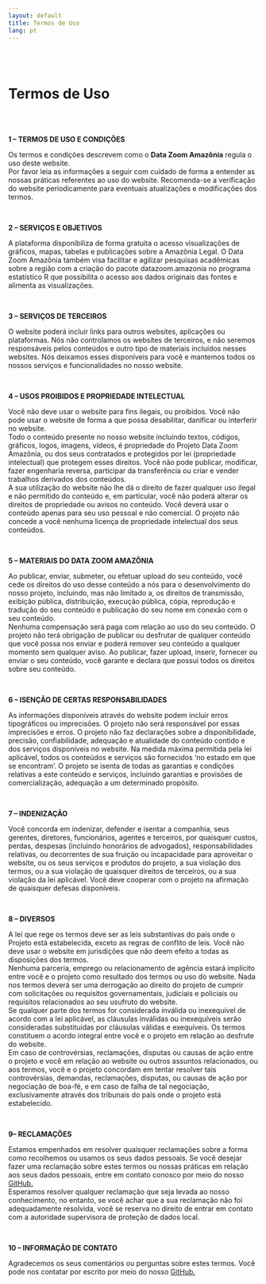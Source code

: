 ```yaml
---
layout: default
title: Termos de Uso
lang: pt
---
```

<br>
<br>
<h1 class="title-about">Termos de Uso</h1>
<br>


<div class="texto_livre">
<br><p><strong>1 – TERMOS DE USO E CONDIÇÕES</strong></p>



<p>Os termos e condições descrevem como o <strong>Data Zoom Amazônia</strong> regula o uso deste website.<br>Por favor leia as informações a seguir com cuidado de forma a entender as nossas práticas referentes ao uso do website. Recomenda-se a verificação do website periodicamente para eventuais atualizações e modificações dos termos.</p>



<br><p><strong>2 – SERVIÇOS E OBJETIVOS</strong></p>



<p>A plataforma disponibiliza de forma  gratuita o acesso visualizações de gráficos, mapas, tabelas e publicações sobre a Amazônia Legal. O Data Zoom Amazônia também visa facilitar e agilizar pesquisas acadêmicas sobre a região com a criação do pacote  datazoom.amazonia  no programa estatístico  R  que possibilita o acesso aos dados originais das fontes e alimenta as visualizações.  </p>



<br><p><strong>3 – SERVIÇOS DE TERCEIROS</strong></p>



<p>O website poderá incluir links para outros websites, aplicações ou plataformas. Nós não controlamos os websites de terceiros, e não seremos responsáveis pelos conteúdos e outro tipo de materiais incluídos nesses websites. Nós deixamos esses disponíveis para você e mantemos todos os nossos serviços e funcionalidades no nosso website.</p>



<br><p><strong>4 – USOS PROIBIDOS E PROPRIEDADE INTELECTUAL</strong></p>



<p>Você não deve usar o website para fins ilegais, ou proibidos. Você não pode usar o website de forma a que possa desabilitar, danificar ou interferir no website.<br>Todo o conteúdo presente no nosso website incluindo textos, códigos, gráficos, logos, imagens, vídeos, é propriedade do Projeto Data Zoom Amazônia, ou dos seus contratados e protegidos por lei (propriedade intelectual) que protegem esses direitos. Você não pode publicar, modificar, fazer engenharia reversa, participar da transferência ou criar e vender trabalhos derivados dos conteúdos.<br>A sua utilização do website não lhe dá o direito de fazer qualquer uso ilegal e não permitido do conteúdo e, em particular, você não poderá alterar os direitos de propriedade ou avisos no conteúdo. Você deverá usar o conteúdo apenas para seu uso pessoal e não comercial. O projeto não concede a você nenhuma licença de propriedade intelectual dos seus conteúdos.</p>



<br><p><strong>5 – MATERIAIS DO DATA ZOOM AMAZÔNIA</strong></p>



<p>Ao publicar, enviar, submeter, ou efetuar upload do seu conteúdo, você cede os direitos do uso desse conteúdo a nós para o desenvolvimento do nosso projeto, incluindo, mas não limitado a, os direitos de transmissão, exibição pública, distribuição, execução pública, cópia, reprodução e tradução do seu conteúdo  e publicação do seu nome em conexão com o seu conteúdo.<br>Nenhuma compensação será paga com relação ao uso do seu conteúdo. O projeto não terá obrigação de publicar ou desfrutar de qualquer conteúdo que você possa nos enviar e poderá remover seu conteúdo a qualquer momento sem qualquer aviso. Ao publicar, fazer upload, inserir, fornecer ou enviar o seu conteúdo, você garante e declara que possui todos os direitos sobre seu conteúdo.</p>



<br><p><strong>6 – ISENÇÃO DE CERTAS RESPONSABILIDADES</strong></p>



<p>As informações disponíveis através do website podem incluir erros tipográficos ou imprecisões. O projeto não será responsável por essas imprecisões e erros. O projeto não faz declarações sobre a disponibilidade, precisão, confiabilidade, adequação e atualidade do conteúdo contido e dos serviços disponíveis no website. Na medida máxima permitida pela lei aplicável, todos os conteúdos e serviços são fornecidos ‘no estado em que se encontram’. O projeto se isenta de todas as garantias e condições relativas a este conteúdo e serviços, incluindo garantias e provisões de comercialização, adequação a um determinado propósito.</p>



<br><p><strong>7 – INDENIZAÇÃO</strong></p>



<p>Você concorda em indenizar, defender e isentar a companhia, seus gerentes, diretores, funcionários, agentes e terceiros, por quaisquer custos, perdas, despesas (incluindo honorários de advogados), responsabilidades relativas, ou decorrentes de sua fruição ou incapacidade para aproveitar o website, ou os seus serviços e produtos do projeto, a sua violação dos termos, ou a sua violação de quaisquer direitos de terceiros, ou a sua violação da lei aplicável. Você deve cooperar com o projeto na afirmação de quaisquer defesas disponíveis.</p>



<br><p><strong>8 – DIVERSOS</strong></p>



<p>A lei que rege os termos deve ser as leis substantivas do país onde o Projeto está estabelecida, exceto as regras de conflito de leis. Você não deve usar o website em jurisdições que não deem efeito a todas as disposições dos termos.<br>Nenhuma parceria, emprego ou relacionamento de agência estará implícito entre você e o projeto como resultado dos termos ou uso do website. Nada nos termos deverá ser uma derrogação ao direito do projeto de cumprir com solicitações ou requisitos governamentais, judiciais e policiais ou requisitos relacionados ao seu usufruto do website.<br>Se qualquer parte dos termos for considerada inválida ou inexequível de acordo com a lei aplicável, as cláusulas inválidas ou inexequíveis serão consideradas substituídas por cláusulas válidas e exequíveis. Os termos constituem o acordo integral entre você e o projeto em relação ao desfrute do website.<br>Em caso de controvérsias, reclamações, disputas ou causas de ação entre o projeto e você em relação ao website ou outros assuntos relacionados, ou aos termos, você e o projeto concordam em tentar resolver tais controvérsias, demandas, reclamações, disputas, ou causas de ação por negociação de boa-fé, e em caso de falha de tal negociação, exclusivamente através dos tribunais do país onde o projeto está estabelecido.</p>



<br><p><strong> 9– RECLAMAÇÕES</strong></p>



<p>Estamos empenhados em resolver quaisquer reclamações sobre a forma como recolhemos ou usamos os seus dados pessoais. Se você desejar fazer uma reclamação sobre estes termos ou nossas práticas em relação aos seus dados pessoais, entre em contato conosco por meio do nosso <a href="https://github.com/datazoompuc/datazoom.amazonia/issues" data-type="URL" data-id="https://github.com/datazoompuc/datazoom.amazonia/issues" target="_blank" rel="noreferrer noopener">GitHub.</a><br>Esperamos resolver qualquer reclamação que seja levada ao nosso conhecimento, no entanto, se você achar que a sua reclamação não foi adequadamente resolvida, você se reserva no direito de entrar em contato com a autoridade supervisora de proteção de dados local.</p>



<br><p><strong>10 – INFORMAÇÃO DE CONTATO</strong></p>



<p>Agradecemos os seus comentários ou perguntas sobre estes termos. Você pode nos contatar por escrito por meio do nosso <a rel="noreferrer noopener" href="https://github.com/datazoompuc/datazoom.amazonia/issues" data-type="URL" data-id="https://github.com/datazoompuc/datazoom.amazonia/issues" target="_blank">GitHub.</a></p>

</div>

<p></p>

<br><br>
